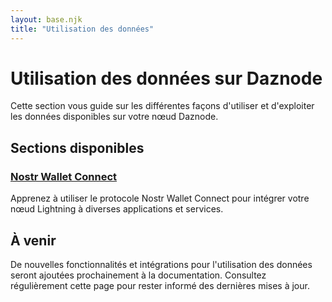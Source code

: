 ```yaml
---
layout: base.njk
title: "Utilisation des données"
---
```


# Utilisation des données sur Daznode

Cette section vous guide sur les différentes façons d'utiliser et d'exploiter les données disponibles sur votre nœud Daznode.

## Sections disponibles

### [Nostr Wallet Connect](/guides/utilisation-donnees/nostr-wallet-connect/)
Apprenez à utiliser le protocole Nostr Wallet Connect pour intégrer votre nœud Lightning à diverses applications et services.

## À venir

De nouvelles fonctionnalités et intégrations pour l'utilisation des données seront ajoutées prochainement à la documentation. Consultez régulièrement cette page pour rester informé des dernières mises à jour. 